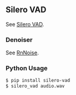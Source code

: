 ## Silero VAD

See [Silero VAD](https://github.com/snakers4/silero-vad).

### Denoiser

See [RnNoise](https://github.com/werman/noise-suppression-for-voice).

### Python Usage

```bash
$ pip install silero-vad
$ silero_vad audio.wav
```
